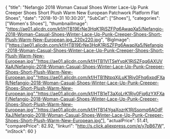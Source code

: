 {
	"title": "Nefangjo 2018 Woman Casual Shoes Winter Lace-Up Punk Creeper Shoes Short Plush Warm New European Patchwork Platform Flat Shoes",
	"date": "2018-10-31 10:30:20",
	"SubCat": ["Shoes"],
	"categories": ["Women's Shoes"],
	"thumbnailImage": "https://ae01.alicdn.com/kf/HTB19ErNe3HqK1RjSZFPq6AwapXa5/Nefangjo-2018-Woman-Casual-Shoes-Winter-Lace-Up-Punk-Creeper-Shoes-Short-Plush-Warm-New-European.jpg_220x220.jpg",
	"BigImage": ["https://ae01.alicdn.com/kf/HTB19ErNe3HqK1RjSZFPq6AwapXa5/Nefangjo-2018-Woman-Casual-Shoes-Winter-Lace-Up-Punk-Creeper-Shoes-Short-Plush-Warm-New-European.jpg","https://ae01.alicdn.com/kf/HTB1VlTSeYvpK1RjSZFqq6AXUVXaA/Nefangjo-2018-Woman-Casual-Shoes-Winter-Lace-Up-Punk-Creeper-Shoes-Short-Plush-Warm-New-European.jpg","https://ae01.alicdn.com/kf/HTB1NtpqXjLuK1Rjy0Fhq6xpdFXaR/Nefangjo-2018-Woman-Casual-Shoes-Winter-Lace-Up-Punk-Creeper-Shoes-Short-Plush-Warm-New-European.jpg","https://ae01.alicdn.com/kf/HTB1eT3aXoLrK1Rjy0Fjq6zYXFXaF/Nefangjo-2018-Woman-Casual-Shoes-Winter-Lace-Up-Punk-Creeper-Shoes-Short-Plush-Warm-New-European.jpg","https://ae01.alicdn.com/kf/HTB14YgaXozrK1RjSspmq6AOdFXaJ/Nefangjo-2018-Woman-Casual-Shoes-Winter-Lace-Up-Punk-Creeper-Shoes-Short-Plush-Warm-New-European.jpg"],
	"actualPrice": 51.41,
	"comparePrice": 82.92,
	"linkurl": "http://s.click.aliexpress.com/e/y7pB67W",
	"inStock": 60
}

